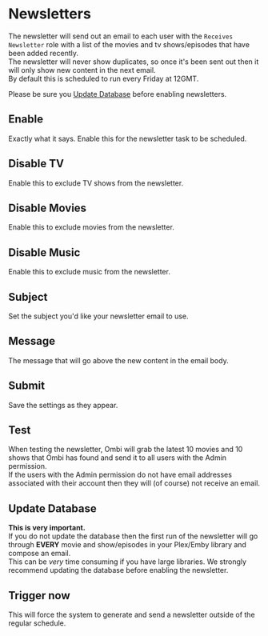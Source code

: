 # Newsletters

The newsletter will send out an email to each user with the `Receives Newsletter` role with a list of the movies and tv shows/episodes that have been added recently.  
The newsletter will never show duplicates, so once it's been sent out then it will only show new content in the next email.  
By default this is scheduled to run every Friday at 12GMT.

Please be sure you [Update Database](#update-database) before enabling newsletters.

## Enable

Exactly what it says. Enable this for the newsletter task to be scheduled.

## Disable TV

Enable this to exclude TV shows from the newsletter.

## Disable Movies

Enable this to exclude movies from the newsletter.

## Disable Music

Enable this to exclude music from the newsletter.

## Subject

Set the subject you'd like your newsletter email to use.

## Message

The message that will go above the new content in the email body.

## Submit

Save the settings as they appear.

## Test

When testing the newsletter, Ombi will grab the latest 10 movies and 10 shows that Ombi has found and send it to all users with the Admin permission.  
If the users with the Admin permission do not have email addresses associated with their account then they will (of course) not receive an email.

## Update Database

**This is very important.**  
If you do not update the database then the first run of the newsletter will go through **EVERY** movie and show/episodes in your Plex/Emby library and compose an email.  
This can be *very* time consuming if you have large libraries. We strongly recommend updating the database before enabling the newsletter.

## Trigger now

This will force the system to generate and send a newsletter outside of the regular schedule.
